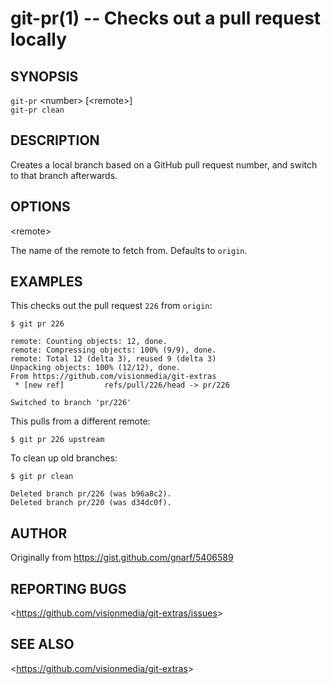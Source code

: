 git-pr(1) -- Checks out a pull request locally
=================================

## SYNOPSIS

`git-pr` &lt;number&gt; [&lt;remote&gt;]<br>
`git-pr clean`

## DESCRIPTION

  Creates a local branch based on a GitHub pull request number, and switch to 
  that branch afterwards.

## OPTIONS
  
  &lt;remote&gt;

  The name of the remote to fetch from. Defaults to `origin`.

## EXAMPLES

This checks out the pull request `226` from `origin`:

    $ git pr 226

    remote: Counting objects: 12, done.
    remote: Compressing objects: 100% (9/9), done.
    remote: Total 12 (delta 3), reused 9 (delta 3)
    Unpacking objects: 100% (12/12), done.
    From https://github.com/visionmedia/git-extras
     * [new ref]         refs/pull/226/head -> pr/226

    Switched to branch 'pr/226'

This pulls from a different remote:

    $ git pr 226 upstream

To clean up old branches:

    $ git pr clean
  
    Deleted branch pr/226 (was b96a8c2).
    Deleted branch pr/220 (was d34dc0f).

## AUTHOR

Originally from https://gist.github.com/gnarf/5406589

## REPORTING BUGS

&lt;<https://github.com/visionmedia/git-extras/issues>&gt;

## SEE ALSO

&lt;<https://github.com/visionmedia/git-extras>&gt;
